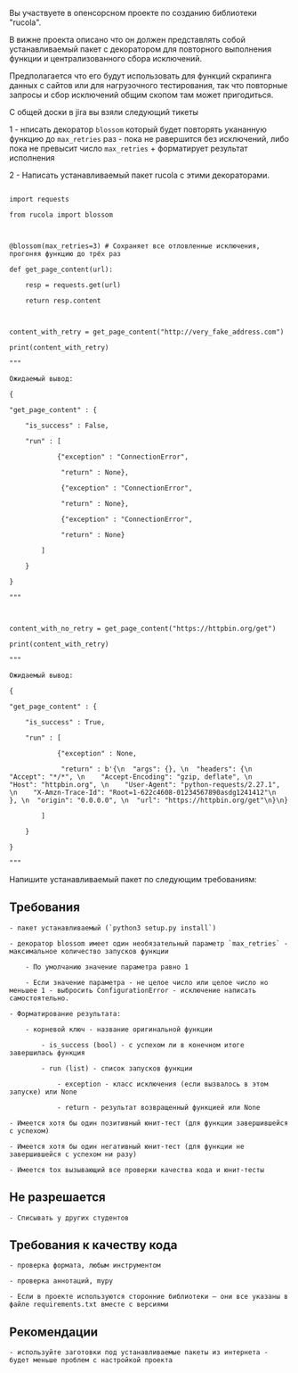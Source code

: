 Вы участвуете в опенсорсном проекте по созданию библиотеки "rucola".

В вижне проекта описано что он должен представлять собой устанавливаемый пакет с декоратором для повторного выполнения функции и централизованного сбора исключений.

Предполагается что его будут использовать для функций скрапинга данных с сайтов или для нагрузочного тестирования, так что повторные запросы и сбор исключений общим скопом там может пригодиться.



С общей доски в jira вы взяли следующий тикеты

1 - нписать декоратор `blossom` который будет повторять укананную функцию до `max_retries` раз - пока не равершится без исключений, либо пока не превысит число `max_retries` + форматирует результат исполнения

2 - Написать устанавливаемый пакет rucola с этими декораторами.



```python3

import requests

from rucola import blossom



@blossom(max_retries=3) # Сохраняет все отловленные исключения, прогоняя функцию до трёх раз

def get_page_content(url):

    resp = requests.get(url)

    return resp.content



content_with_retry = get_page_content("http://very_fake_address.com")

print(content_with_retry)

"""

Ожидаемый вывод:

{

"get_page_content" : {

    "is_success" : False,

    "run" : [

            {"exception" : "ConnectionError",

             "return" : None},

             {"exception" : "ConnectionError",

             "return" : None},

             {"exception" : "ConnectionError",

             "return" : None}

        ]

    }

}

"""



content_with_no_retry = get_page_content("https://httpbin.org/get")

print(content_with_retry)

"""

Ожидаемый вывод:

{

"get_page_content" : {

    "is_success" : True,

    "run" : [

            {"exception" : None,

             "return" : b'{\n  "args": {}, \n  "headers": {\n    "Accept": "*/*", \n    "Accept-Encoding": "gzip, deflate", \n    "Host": "httpbin.org", \n    "User-Agent": "python-requests/2.27.1", \n    "X-Amzn-Trace-Id": "Root=1-622c4608-01234567890asdg1241412"\n  }, \n  "origin": "0.0.0.0", \n  "url": "https://httpbin.org/get"\n}\n}

        ]

    }

}

"""

```



Напишите устанавливаемый пакет по следующим требованиям:



## Требования
    - пакет устанавливаемый (`python3 setup.py install`)

    - декоратор blossom имеет один необязательный параметр `max_retries` - максимальное количество запусков функции

        - По умолчанию значение параметра равно 1

        - Если значение параметра - не целое число или целое число но меньшее 1 - выбросить ConfigurationError - исключение написать самостоятельно.

    - Форматирование результата:

        - корневой ключ - название оригинальной функции

            - is_success (bool) - с успехом ли в конечном итоге завершилась функция

            - run (list) - список запусков функции

                - exception - класс исключения (если вызвалось в этом запуске) или None

                - return - результат возвращенный функцией или None

    - Имеется хотя бы один позитивный юнит-тест (для функции завершившейся с успехом)

    - Имеется хотя бы один негативный юнит-тест (для функции не завершившейся с успехом ни разу)

    - Имеется tox вызывающий все проверки качества кода и юнит-тесты

## Не разрешается
    - Списывать у других студентов

## Требования к качеству кода
    - проверка формата, любым инструментом

    - проверка аннотаций, mypy

    - Если в проекте используются сторонние библиотеки — они все указаны в файле requirements.txt вместе с версиями

## Рекомендации
    - используйте заготовки под устанавливаемые пакеты из интернета - будет меньше проблем с настройкой проекта